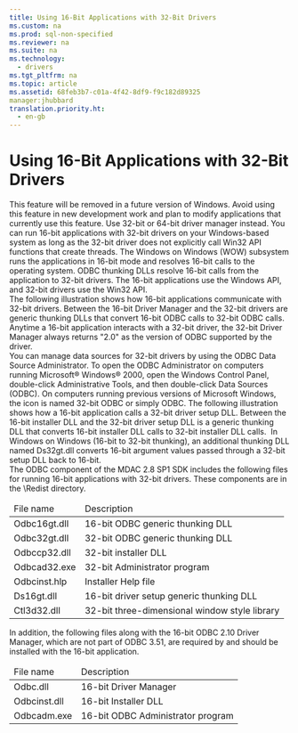 ```yaml
---
title: Using 16-Bit Applications with 32-Bit Drivers
ms.custom: na
ms.prod: sql-non-specified
ms.reviewer: na
ms.suite: na
ms.technology: 
  - drivers
ms.tgt_pltfrm: na
ms.topic: article
ms.assetid: 68feb3b7-c01a-4f42-8df9-f9c182d89325
manager:jhubbard
translation.priority.ht: 
  - en-gb
---
```

# Using 16-Bit Applications with 32-Bit Drivers
<?xml version="1.0" encoding="utf-8"?>
<developerConceptualDocument xmlns="http://ddue.schemas.microsoft.com/authoring/2003/5" xmlns:xlink="http://www.w3.org/1999/xlink" xmlns:xsi="http://www.w3.org/2001/XMLSchema-instance" xsi:schemaLocation="http://ddue.schemas.microsoft.com/authoring/2003/5 http://dduestorage.blob.core.windows.net/ddueschema/developer.xsd">
  <introduction>
    <alert class="important">
      <para>This feature will be removed in a future version of Windows. Avoid using this feature in new development work and plan to modify applications that currently use this feature. Use 32-bit or 64-bit driver manager instead.</para>
    </alert>
    <para>You can run 16-bit applications with 32-bit drivers on your Windows-based system as long as the 32-bit driver does not explicitly call Win32 API functions that create threads. The Windows on Windows (WOW) subsystem runs the applications in 16-bit mode and resolves 16-bit calls to the operating system. ODBC thunking DLLs resolve 16-bit calls from the application to 32-bit drivers. The 16-bit applications use the Windows API, and 32-bit drivers use the Win32 API.</para>
  </introduction>
  <section>
    <title>Architecture</title>
    <content>
      <para>The following illustration shows how 16-bit applications communicate with 32-bit drivers. Between the 16-bit Driver Manager and the 32-bit drivers are generic thunking DLLs that convert 16-bit ODBC calls to 32-bit ODBC calls.</para>
      <mediaLink>
        <image xlink:href="e00def60-5da2-427e-b623-c5379cc7b743" />
      </mediaLink>
      <alert class="note">
        <para>Anytime a 16-bit application interacts with a 32-bit driver, the 32-bit Driver Manager always returns "2.0" as the version of ODBC supported by the driver.</para>
      </alert>
    </content>
  </section>
  <section>
    <title>Administration</title>
    <content>
      <para>You can manage data sources for 32-bit drivers by using the ODBC Data Source Administrator. To open the ODBC Administrator on computers running Microsoft® Windows® 2000, open the Windows Control Panel, double-click <legacyBold>Administrative Tools</legacyBold>, and then double-click <legacyBold>Data Sources (ODBC)</legacyBold>. On computers running previous versions of Microsoft Windows, the icon is named <legacyBold>32-bit ODBC</legacyBold> or simply <legacyBold>ODBC</legacyBold>.</para>
      <para>The following illustration shows how a 16-bit application calls a 32-bit driver setup DLL. Between the 16-bit installer DLL and the 32-bit driver setup DLL is a generic thunking DLL that converts 16-bit installer DLL calls to 32-bit installer DLL calls.</para>
      <mediaLink>
        <image xlink:href="e0856fbc-525d-4be6-9668-d4c6f6cf1a46" />
      </mediaLink>
      <para>In Windows on Windows (16-bit to 32-bit thunking), an additional thunking DLL named Ds32gt.dll converts 16-bit argument values passed through a 32-bit setup DLL back to 16-bit.</para>
    </content>
  </section>
  <section>
    <title>Components</title>
    <content>
      <para>The ODBC component of the MDAC 2.8 SP1 SDK includes the following files for running 16-bit applications with 32-bit drivers. These components are in the \Redist directory.</para>
      <table xmlns:caps="http://schemas.microsoft.com/build/caps/2013/11">
        <thead>
          <tr>
            <TD>
              <para>File name</para>
            </TD>
            <TD>
              <para>Description</para>
            </TD>
          </tr>
        </thead>
        <tbody>
          <tr>
            <TD>
              <para>Odbc16gt.dll</para>
            </TD>
            <TD>
              <para>16-bit ODBC generic thunking DLL</para>
            </TD>
          </tr>
          <tr>
            <TD>
              <para>Odbc32gt.dll</para>
            </TD>
            <TD>
              <para>32-bit ODBC generic thunking DLL</para>
            </TD>
          </tr>
          <tr>
            <TD>
              <para>Odbccp32.dll</para>
            </TD>
            <TD>
              <para>32-bit installer DLL</para>
            </TD>
          </tr>
          <tr>
            <TD>
              <para>Odbcad32.exe</para>
            </TD>
            <TD>
              <para>32-bit Administrator program</para>
            </TD>
          </tr>
          <tr>
            <TD>
              <para>Odbcinst.hlp</para>
            </TD>
            <TD>
              <para>Installer Help file</para>
            </TD>
          </tr>
          <tr>
            <TD>
              <para>Ds16gt.dll</para>
            </TD>
            <TD>
              <para>16-bit driver setup generic thunking DLL</para>
            </TD>
          </tr>
          <tr>
            <TD>
              <para>Ctl3d32.dll</para>
            </TD>
            <TD>
              <para>32-bit three-dimensional window style library</para>
            </TD>
          </tr>
        </tbody>
      </table>
      <para>In addition, the following files along with the 16-bit ODBC 2.10 Driver Manager, which are not part of ODBC 3.51, are required by and should be installed with the 16-bit application. </para>
      <table xmlns:caps="http://schemas.microsoft.com/build/caps/2013/11">
        <thead>
          <tr>
            <TD>
              <para>File name</para>
            </TD>
            <TD>
              <para>Description</para>
            </TD>
          </tr>
        </thead>
        <tbody>
          <tr>
            <TD>
              <para>Odbc.dll</para>
            </TD>
            <TD>
              <para>16-bit Driver Manager</para>
            </TD>
          </tr>
          <tr>
            <TD>
              <para>Odbcinst.dll</para>
            </TD>
            <TD>
              <para>16-bit Installer DLL</para>
            </TD>
          </tr>
          <tr>
            <TD>
              <para>Odbcadm.exe</para>
            </TD>
            <TD>
              <para>16-bit ODBC Administrator program</para>
            </TD>
          </tr>
        </tbody>
      </table>
    </content>
  </section>
  <relatedTopics />
</developerConceptualDocument>